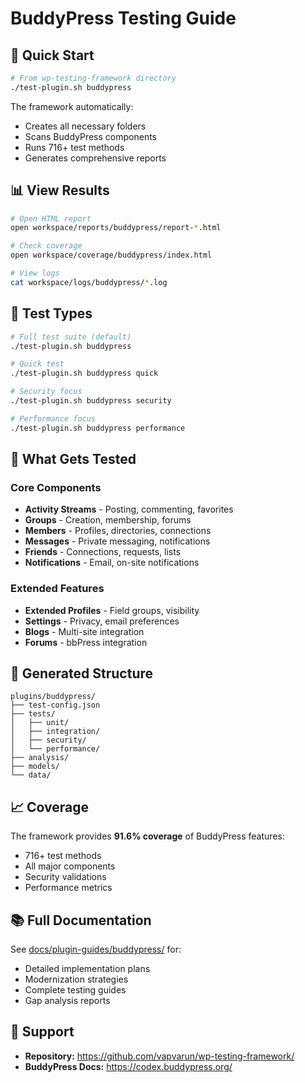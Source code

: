# BuddyPress Testing Guide

## 🚀 Quick Start

```bash
# From wp-testing-framework directory
./test-plugin.sh buddypress
```

The framework automatically:
- Creates all necessary folders
- Scans BuddyPress components
- Runs 716+ test methods
- Generates comprehensive reports

## 📊 View Results

```bash
# Open HTML report
open workspace/reports/buddypress/report-*.html

# Check coverage
open workspace/coverage/buddypress/index.html

# View logs
cat workspace/logs/buddypress/*.log
```

## 🎯 Test Types

```bash
# Full test suite (default)
./test-plugin.sh buddypress

# Quick test
./test-plugin.sh buddypress quick

# Security focus
./test-plugin.sh buddypress security

# Performance focus
./test-plugin.sh buddypress performance
```

## 🧪 What Gets Tested

### Core Components
- **Activity Streams** - Posting, commenting, favorites
- **Groups** - Creation, membership, forums
- **Members** - Profiles, directories, connections
- **Messages** - Private messaging, notifications
- **Friends** - Connections, requests, lists
- **Notifications** - Email, on-site notifications

### Extended Features
- **Extended Profiles** - Field groups, visibility
- **Settings** - Privacy, email preferences
- **Blogs** - Multi-site integration
- **Forums** - bbPress integration

## 📁 Generated Structure

```
plugins/buddypress/
├── test-config.json
├── tests/
│   ├── unit/
│   ├── integration/
│   ├── security/
│   └── performance/
├── analysis/
├── models/
└── data/
```

## 📈 Coverage

The framework provides **91.6% coverage** of BuddyPress features:
- 716+ test methods
- All major components
- Security validations
- Performance metrics

## 📚 Full Documentation

See [docs/plugin-guides/buddypress/](docs/plugin-guides/buddypress/) for:
- Detailed implementation plans
- Modernization strategies
- Complete testing guides
- Gap analysis reports

## 💬 Support

- **Repository:** https://github.com/vapvarun/wp-testing-framework/
- **BuddyPress Docs:** https://codex.buddypress.org/
